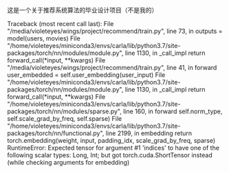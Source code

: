 这是一个关于推荐系统算法的毕业设计项目（不是我的）

Traceback (most recent call last):
  File "/media/violeteyes/wings/project/recommend/train.py", line 73, in <module>
    outputs = model(users, movies)
  File "/home/violeteyes/miniconda3/envs/carla/lib/python3.7/site-packages/torch/nn/modules/module.py", line 1130, in _call_impl
    return forward_call(*input, **kwargs)
  File "/media/violeteyes/wings/project/recommend/train.py", line 41, in forward
    user_embedded = self.user_embedding(user_input)
  File "/home/violeteyes/miniconda3/envs/carla/lib/python3.7/site-packages/torch/nn/modules/module.py", line 1130, in _call_impl
    return forward_call(*input, **kwargs)
  File "/home/violeteyes/miniconda3/envs/carla/lib/python3.7/site-packages/torch/nn/modules/sparse.py", line 160, in forward
    self.norm_type, self.scale_grad_by_freq, self.sparse)
  File "/home/violeteyes/miniconda3/envs/carla/lib/python3.7/site-packages/torch/nn/functional.py", line 2199, in embedding
    return torch.embedding(weight, input, padding_idx, scale_grad_by_freq, sparse)
RuntimeError: Expected tensor for argument #1 'indices' to have one of the following scalar types: Long, Int; but got torch.cuda.ShortTensor instead (while checking arguments for embedding)
